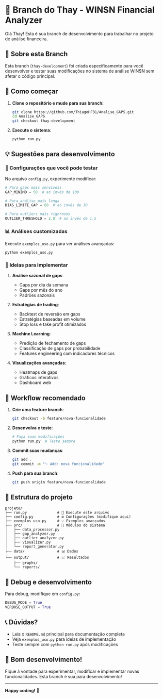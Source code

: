 # 👋 Branch do Thay - WIN$N Financial Analyzer

Olá Thay! Esta é sua branch de desenvolvimento para trabalhar no projeto de análise financeira.

## 🎯 Sobre esta Branch

Esta branch (`thay-development`) foi criada especificamente para você desenvolver e testar suas modificações no sistema de análise WIN$N sem afetar o código principal.

## 🚀 Como começar

1. **Clone o repositório e mude para sua branch**:
   ```bash
   git clone https://github.com/ThiagoHF31/Analise_GAPS.git
   cd Analise_GAPS
   git checkout thay-development
   ```

2. **Execute o sistema**:
   ```bash
   python run.py
   ```

## 💡 Sugestões para desenvolvimento

### 🔧 Configurações que você pode testar

No arquivo `config.py`, experimente modificar:

```python
# Para gaps mais sensíveis
GAP_MINIMO = 50  # ao invés de 100

# Para análise mais longa
DIAS_LIMITE_GAP = 60  # ao invés de 30

# Para outliers mais rigorosos  
OUTLIER_THRESHOLD = 2.0  # ao invés de 1.5
```

### 📊 Análises customizadas

Execute `exemplos_uso.py` para ver análises avançadas:
```bash
python exemplos_uso.py
```

### 🎨 Ideias para implementar

1. **Análise sazonal de gaps**:
   - Gaps por dia da semana
   - Gaps por mês do ano
   - Padrões sazonais

2. **Estratégias de trading**:
   - Backtest de reversão em gaps
   - Estratégias baseadas em volume
   - Stop loss e take profit otimizados

3. **Machine Learning**:
   - Predição de fechamento de gaps
   - Classificação de gaps por probabilidade
   - Features engineering com indicadores técnicos

4. **Visualizações avançadas**:
   - Heatmaps de gaps
   - Gráficos interativos
   - Dashboard web

## 🔄 Workflow recomendado

1. **Crie uma feature branch**:
   ```bash
   git checkout -b feature/nova-funcionalidade
   ```

2. **Desenvolva e teste**:
   ```bash
   # Faça suas modificações
   python run.py  # Teste sempre
   ```

3. **Commit suas mudanças**:
   ```bash
   git add .
   git commit -m "✨ Add: nova funcionalidade"
   ```

4. **Push para sua branch**:
   ```bash
   git push origin feature/nova-funcionalidade
   ```

## 📁 Estrutura do projeto

```
projeto/
├── run.py              # 🎯 Execute este arquivo
├── config.py           # ⚙️ Configurações (modifique aqui)
├── exemplos_uso.py     # 💡 Exemplos avançados
├── src/                # 🔧 Módulos do sistema
│   ├── data_processor.py
│   ├── gap_analyzer.py
│   ├── outlier_analyzer.py
│   ├── visualizer.py
│   └── report_generator.py
├── data/               # 📊 Dados
└── output/             # 📈 Resultados
    ├── graphs/
    └── reports/
```

## 🐛 Debug e desenvolvimento

Para debug, modifique em `config.py`:
```python
DEBUG_MODE = True
VERBOSE_OUTPUT = True
```

## 📞 Dúvidas?

- Leia o `README.md` principal para documentação completa
- Veja `exemplos_uso.py` para ideias de implementação
- Teste sempre com `python run.py` após modificações

## 🎉 Bom desenvolvimento!

Fique à vontade para experimentar, modificar e implementar novas funcionalidades. Esta branch é sua para desenvolvimento!

---
**Happy coding!** 🚀